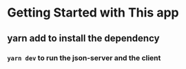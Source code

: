 # Getting Started with This app

## yarn add to install the dependency

### `yarn dev` to run the json-server and the client
